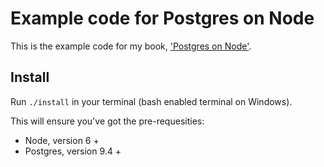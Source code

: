 # Example code for Postgres on Node

This is the example code for my book, ['Postgres on Node'](https://leanpub.com/postgres-on-node).

## Install

Run `./install` in your terminal (bash enabled terminal on Windows). 

This will ensure you've got the pre-requesities:

- Node, version 6 +
- Postgres, version 9.4 +


